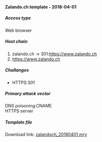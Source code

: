 #### Zalando.ch template - 2018-04-01

##### Access type
Web browser

##### Host chain
  1. zalando.ch  &#8594;  301:https://www.zalando.ch
  2. https://www.zalando.ch

##### Challanges
  * HTTPS:301
  
##### Primary attack vector

DNS poisoning:CNAME   
HTTPS server   

##### Template file
Download link: [zalandoch_20180401.mry](/templates/zalandoch_20180401.mry)
